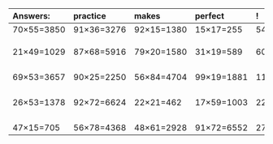 | Answers: | practice | makes | perfect | ! |
| :--- | :--- | :--- | :--- | :--- |
| 70×55=3850 | 91×36=3276 | 92×15=1380 | 15×17=255 | 54×92=4968 | 
|   |   |   |   |   | 
|   |   |   |   |   | 
|   |   |   |   |   | 
| 21×49=1029 | 87×68=5916 | 79×20=1580 | 31×19=589 | 60×94=5640 | 
|   |   |   |   |   | 
|   |   |   |   |   | 
|   |   |   |   |   | 
|   |   |   |   |   | 
| 69×53=3657 | 90×25=2250 | 56×84=4704 | 99×19=1881 | 11×89=979 | 
|   |   |   |   |   | 
|   |   |   |   |   | 
|   |   |   |   |   | 
|   |   |   |   |   | 
| 26×53=1378 | 92×72=6624 | 22×21=462 | 17×59=1003 | 22×43=946 | 
|   |   |   |   |   | 
|   |   |   |   |   | 
|   |   |   |   |   | 
|   |   |   |   |   | 
| 47×15=705 | 56×78=4368 | 48×61=2928 | 91×72=6552 | 27×21=567 | 
